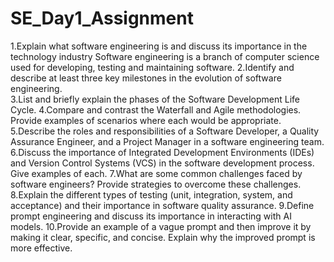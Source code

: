 # SE_Day1_Assignment
1.Explain what software engineering is and discuss its importance in the technology industry
Software engineering is a branch of computer science used for developing, testing and maintaining software.
2.Identify and describe at least three key milestones in the evolution of software engineering.  
3.List and briefly explain the phases of the Software Development Life Cycle.
4.Compare and contrast the Waterfall and Agile methodologies. Provide examples of scenarios where each would be appropriate.
5.Describe the roles and responsibilities of a Software Developer, a Quality Assurance Engineer, and a Project Manager in a software engineering team.
6.Discuss the importance of Integrated Development Environments (IDEs) and Version Control Systems (VCS) in the software development process. Give examples of each.
7.What are some common challenges faced by software engineers? Provide strategies to overcome these challenges.
8.Explain the different types of testing (unit, integration, system, and acceptance) and their importance in software quality assurance.
9.Define prompt engineering and discuss its importance in interacting with AI models.
10.Provide an example of a vague prompt and then improve it by making it clear, specific, and concise. Explain why the improved prompt is more effective.




